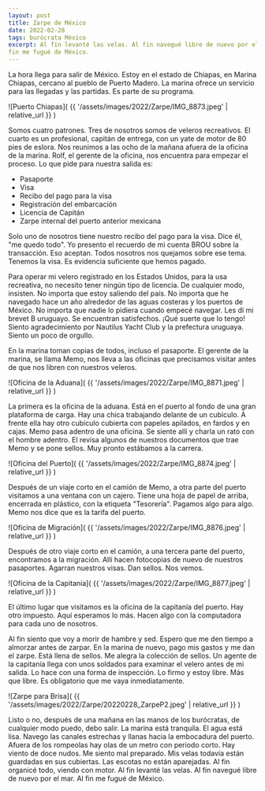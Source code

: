 ```yaml
---
layout: post
title: Zarpe de México
date: 2022-02-28
tags: burócrata México
excerpt: Al fin levanté las velas. Al fin navegué libre de nuevo por el mar. Al
fin me fugué de México.
---
```


La hora llega para salir de México. Estoy en el estado de Chiapas,
en Marina Chiapas, cercano al pueblo de Puerto Madero. La marina ofrece un
servicio para las llegadas y las partidas. Es parte de su programa.

![Puerto Chiapas](
  {{ '/assets/images/2022/Zarpe/IMG_8873.jpeg' | relative_url }}
)

Somos cuatro patrones. Tres de nosotros somos de veleros recreativos. El cuarto
es un profesional, capitán de entrega, con un yate de motor de 80 pies de eslora.
Nos reunimos a las ocho de la mañana afuera de la oficina de la marina.
Rolf, el gerente de la oficina, nos encuentra para empezar el proceso.
Lo que pide para nuestra salida es:

- Pasaporte
- Visa
- Recibo del pago para la visa
- Registración del embarcación
- Licencia de Capitán
- Zarpe internal del puerto anterior mexicana

Solo uno de nosotros tiene nuestro recibo del pago para la visa. Dice él,
"me quedo todo". Yo presento el recuerdo de mi cuenta BROU sobre la transacción.
Eso aceptan. Todos nosotros nos quejamos sobre ese tema. Tenemos la visa. Es
evidencia suficiente que hemos pagado.

Para operar mi velero registrado en los Estados Unidos, para la usa recreativa,
no necesito tener ningún tipo de licencia. De cualquier modo, insisten. No
importa que estoy saliendo del país. No importa que he navegado hace un año
alrededor de las aguas costeras y los puertos de México. No importa que nadie
lo pidiera cuando empecé navegar. Les di mi brevet B uruguayo.  Se encuentran
satisfechos. ¡Qué suerte que lo tengo! Siento agradecimiento por Nautilus Yacht
Club y la prefectura uruguaya. Siento un poco de orgullo.

En la marina toman copias de todos, incluso el pasaporte.
El gerente de la marina, se llama Memo, nos lleva a las oficinas que
precisamos visitar antes de que nos libren con nuestros veleros.

![Oficina de la Aduana](
  {{ '/assets/images/2022/Zarpe/IMG_8871.jpeg' | relative_url }}
)

La primera es la oficina de la aduana. Está en el puerto al fondo de una gran
plataforma de carga. Hay una chica trabajando delante de un cubículo. A frente
ella hay otro cubículo cubierta con papeles apilados, en fardos y en cajas.
Memo pasa adentro de una oficina. Se siente allí y charla un rato con el
hombre adentro. El revisa algunos de nuestros documentos que trae Memo 
y se pone sellos. Muy pronto estábamos a la carrera.

![Oficina del Puerto](
  {{ '/assets/images/2022/Zarpe/IMG_8874.jpeg' | relative_url }}
)

Después de un viaje corto en el camión de Memo, a otra parte del puerto
visitamos a una ventana con un cajero. Tiene una hoja de papel de arriba,
encerrada en plástico, con la etiqueta "Tesorería". Pagamos algo para algo.
Memo nos dice que es la tarifa del puerto.

![Oficina de Migración](
  {{ '/assets/images/2022/Zarpe/IMG_8876.jpeg' | relative_url }}
)

Después de otro viaje corto en el camión, a una tercera parte del puerto,
encontramos a la migración. Allí hacen fotocopias de nuevo de nuestros
pasaportes. Agarran nuestros visas. Dan sellos. Nos vemos.

![Oficina de la Capitanía](
  {{ '/assets/images/2022/Zarpe/IMG_8877.jpeg' | relative_url }}
)

El último lugar que visitamos es la oficina de la capitanía del puerto. Hay
otro impuesto. Aquí esperamos lo más. Hacen algo con la computadora
para cada uno de nosotros.

Al fin siento que voy a morir de hambre y sed. Espero que me den tiempo
a almorzar antes de zarpar. En la marina de nuevo, pago mis gastos y me dan
el zarpe. Está llena de sellos. Me alegra la colección de sellos.
Un agente de la capitanía llega con unos soldados para examinar el velero
antes de mi salida. Lo hace con una forma de inspección. Lo firmo y estoy
libre. Más que libre. Es obligatorio que me vaya inmediatamente.

![Zarpe para Brisa](
  {{ '/assets/images/2022/Zarpe/20220228_ZarpeP2.jpeg' | relative_url }}
)

Listo o no, después de una mañana en las manos de los burócratas, de
cualquier modo puedo, debo salir. La marina está tranquila. El agua está lisa.
Navego las canales estrechas y llanas hacia la embocadura del puerto.  Afuera
de los rompeolas hay olas de un metro con periodo corto. Hay viento de doce
nudos.  Me siento mal preparado.  Mis velas todavía están guardadas en sus
cubiertas. Las escotas no están aparejadas. Al fin organicé todo, viendo con
motor. Al fin levanté las velas.  Al fin navegué libre de nuevo por el mar. Al
fin me fugué de México.


